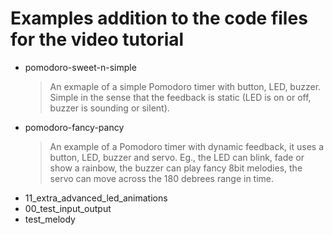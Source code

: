 # Examples addition to the code files for the video tutorial

- pomodoro-sweet-n-simple
	> An exmaple of a simple Pomodoro timer with button, LED, buzzer. Simple in the sense that the feedback is static (LED is on or off, buzzer is sounding or silent).
- pomodoro-fancy-pancy
	> An example of a Pomodoro timer with dynamic feedback, it uses a button, LED, buzzer and servo. Eg., the LED can blink, fade or show a rainbow, the buzzer can play fancy 8bit melodies, the servo can move across the 180 debrees range in time.
- 11_extra_advanced_led_animations
- 00_test_input_output
- test_melody
